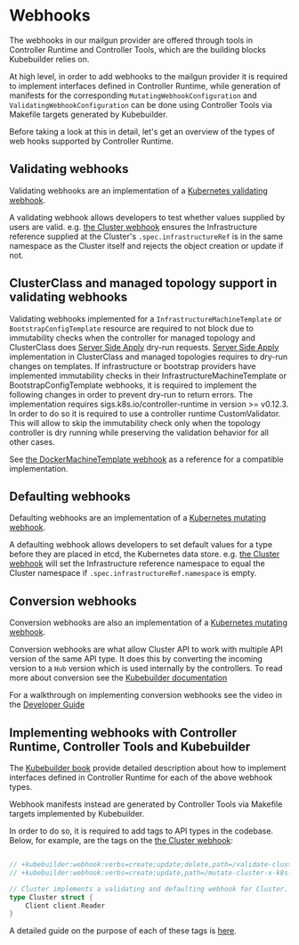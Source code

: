 # Webhooks

The webhooks in our mailgun provider are offered through tools in Controller Runtime and Controller Tools,
which are the building blocks Kubebuilder relies on. 

At high level, in order to add webhooks to the mailgun provider it is required to implement interfaces defined in Controller Runtime, 
while generation of manifests for the corresponding `MutatingWebhookConfiguration` and `ValidatingWebhookConfiguration` 
can be done using Controller Tools via Makefile targets generated by Kubebuilder.

Before taking a look at this in detail, let's get an overview of the types of web hooks supported by Controller Runtime.

## Validating webhooks

Validating webhooks are an implementation of a [Kubernetes validating webhook](https://kubernetes.io/docs/reference/access-authn-authz/admission-controllers/#validatingadmissionwebhook). 

A validating webhook allows developers to test whether values supplied by users are valid. e.g. [the Cluster webhook] ensures
the Infrastructure reference supplied at the Cluster's `.spec.infrastructureRef` is in the same namespace as the Cluster itself
and rejects the object creation or update if not.

<aside class="note">

<h1> ClusterClass and managed topology support in validating webhooks </h1>

Validating webhooks implemented for a `InfrastructureMachineTemplate` or `BootstrapConfigTemplate` resource
are required to not block due to immutability checks when the controller for managed
topology and ClusterClass does [Server Side Apply] dry-run requests.
[Server Side Apply] implementation in ClusterClass and managed topologies requires to dry-run changes on templates.
If infrastructure or bootstrap providers have implemented immutability checks in their InfrastructureMachineTemplate
or BootstrapConfigTemplate webhooks, it is required to implement the following changes in order to prevent dry-run
to return errors. The implementation requires sigs.k8s.io/controller-runtime in version >= v0.12.3.
In order to do so it is required to use a controller runtime CustomValidator.
This will allow to skip the immutability check only when the topology controller is dry running while preserving the
validation behavior for all other cases.

See [the DockerMachineTemplate webhook] as a reference for a compatible implementation.

[Server Side Apply]: https://kubernetes.io/docs/reference/using-api/server-side-apply/
[the DockerMachineTemplate webhook]: https://github.com/kubernetes-sigs/cluster-api/blob/main/test/infrastructure/docker/internal/webhooks/dockermachinetemplate_webhook.go

</aside>

## Defaulting webhooks
Defaulting webhooks are an implementation of a [Kubernetes mutating webhook](https://kubernetes.io/docs/reference/access-authn-authz/admission-controllers/#mutatingadmissionwebhook). 

A defaulting webhook allows developers to set default values for a type before they are placed in etcd, the Kubernetes data store. 
e.g. [the Cluster webhook] will set the Infrastructure reference namespace to equal the Cluster namespace if `.spec.infrastructureRef.namespace` is empty.

## Conversion webhooks
Conversion webhooks are also an implementation of a [Kubernetes mutating webhook](https://kubernetes.io/docs/reference/access-authn-authz/admission-controllers/#mutatingadmissionwebhook).

Conversion webhooks are what allow Cluster API to work with multiple API version of the same API type. 
It does this by converting the incoming version to a `Hub` version which is used internally by the controllers. 
To read more about conversion see the [Kubebuilder documentation](https://book.kubebuilder.io/multiversion-tutorial/conversion.html)

For a walkthrough on implementing conversion webhooks see the video in the [Developer Guide](../../guide.md#videos-explaining-capi-architecture-and-code-walkthroughs)

## Implementing webhooks with Controller Runtime, Controller Tools and Kubebuilder

The [Kubebuilder book](https://book.kubebuilder.io/cronjob-tutorial/webhook-implementation.html) provide detailed
description about how to implement interfaces defined in Controller Runtime for each of the above webhook types.

Webhook manifests instead are generated by Controller Tools via Makefile targets implemented by Kubebuilder. 

In order to do so, it is required to add tags to API types in the codebase. 
Below, for example, are the tags on the [the Cluster webhook]:

```go

// +kubebuilder:webhook:verbs=create;update;delete,path=/validate-cluster-x-k8s-io-v1beta1-cluster,mutating=false,failurePolicy=fail,matchPolicy=Equivalent,groups=cluster.x-k8s.io,resources=clusters,versions=v1beta1,name=validation.cluster.cluster.x-k8s.io,sideEffects=None,admissionReviewVersions=v1;v1beta1
// +kubebuilder:webhook:verbs=create;update,path=/mutate-cluster-x-k8s-io-v1beta1-cluster,mutating=true,failurePolicy=fail,matchPolicy=Equivalent,groups=cluster.x-k8s.io,resources=clusters,versions=v1beta1,name=default.cluster.cluster.x-k8s.io,sideEffects=None,admissionReviewVersions=v1;v1beta1

// Cluster implements a validating and defaulting webhook for Cluster.
type Cluster struct {
    Client client.Reader
}
```

A detailed guide on the purpose of each of these tags is [here](https://book.kubebuilder.io/reference/markers/webhook.html).

<!-- links -->
[the Cluster webhook]: https://github.com/kubernetes-sigs/cluster-api/blob/main/internal/webhooks/cluster.go
